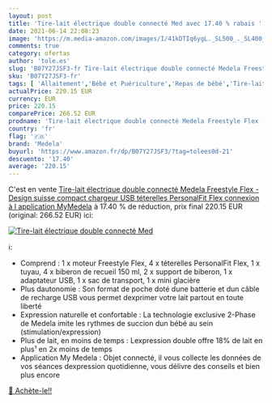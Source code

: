 ```yaml
---
layout: post
title: 'Tire-lait électrique double connecté Med avec 17.40 % rabais '
date: 2021-06-14 22:08:23
image: 'https://m.media-amazon.com/images/I/41kDTIq6ygL._SL500_._SL400_.jpg'
comments: true
category: ofertas
author: 'tole.es'
slug: 'B07Y27JSF3-fr Tire-lait électrique double connecté Medela Freestyle Flex...'
sku: 'B07Y27JSF3-fr'
tags: [ 'Allaitement','Bébé et Puériculture','Repas de bébé','Tire-laits','medela', ]
actualPrice: 220.15 EUR
currency: EUR
price: 220.15
comparePrice: 266.52 EUR
prodname: 'Tire-lait électrique double connecté Medela Freestyle Flex - Design suisse  compact  chargeur USB  téterelles PersonalFit Flex  connexion à l application MyMedela'
country: 'fr'
flag: '🇫🇷'
brand: 'Medela'
buyurl: 'https://www.amazon.fr/dp/B07Y27JSF3/?tag=tolees0d-21'
descuento: '17.40'
average: '220.15'
---
```


C'est en vente [Tire-lait électrique double connecté Medela Freestyle Flex - Design suisse  compact  chargeur USB  téterelles PersonalFit Flex  connexion à l application MyMedela](https://www.amazon.fr/dp/B07Y27JSF3/?tag=tolees0d-21)  à  17.40 % de réduction, prix final  220.15 EUR (original: 266.52 EUR) ici:

[![Tire-lait électrique double connecté Med](https://m.media-amazon.com/images/I/41kDTIq6ygL._SL500_._SL400_.jpg)](https://www.amazon.fr/dp/B07Y27JSF3/?tag=tolees0d-21)

ℹ️:

- Comprend : 1 x moteur Freestyle Flex, 4 x téterelles PersonalFit Flex, 1 x tuyau, 4 x biberon de recueil 150 ml, 2 x support de biberon, 1 x adaptateur USB, 1 x sac de transport, 1 x mini glacière
- Plus dautonomie : Son format de poche doté dune batterie et dun câble de recharge USB vous permet dexprimer votre lait partout en toute liberté
- Expression naturelle et confortable : La technologie exclusive 2-Phase de Medela imite les rythmes de succion dun bébé au sein (stimulation/expression)
- Plus de lait, en moins de temps : Lexpression double offre 18% de lait en plus¹ en 2x moins de temps
- Application My Medela : Objet connecté, il vous collecte les données de vos séances dexpression quotidienne, vous délivre des conseils et bien plus encore

[🛒 Achète-le!!](https://www.amazon.fr/dp/B07Y27JSF3/?tag=tolees0d-21)
